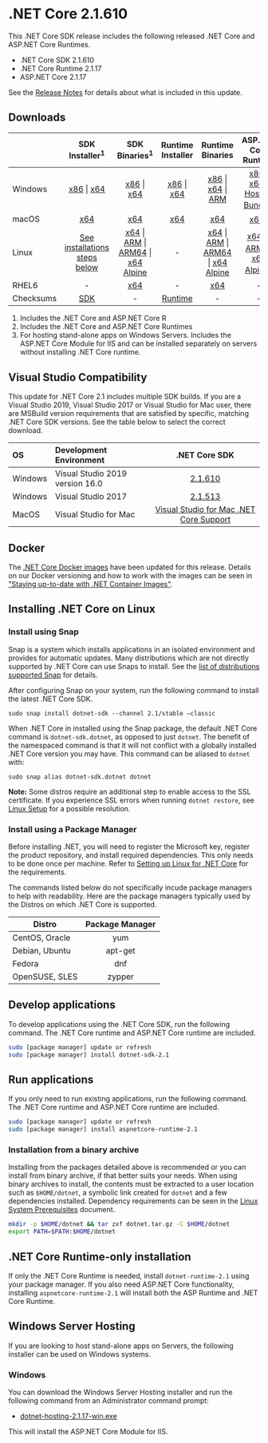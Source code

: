 # .NET Core 2.1.610

This .NET Core SDK release includes the following released .NET Core and ASP.NET Core Runtimes.

* .NET Core SDK 2.1.610
* .NET Core Runtime 2.1.17
* ASP.NET Core 2.1.17

See the [Release Notes](https://github.com/dotnet/core/blob/master/release-notes/2.1/2.1.17/2.1.17.md) for details about what is included in this update.

## Downloads

|           | SDK Installer<sup>1</sup>                        | SDK Binaries<sup>1</sup>                 | Runtime Installer                                        | Runtime Binaries                                 | ASP.NET Core Runtime           |
| --------- | :------------------------------------------:     | :----------------------:                 | :---------------------------:                            | :-------------------------:                      | :-----------------:            |
| Windows   | [x86][dotnet-sdk-win-x86.exe] \| [x64][dotnet-sdk-win-x64.exe] | [x86][dotnet-sdk-win-x86.zip] \| [x64][dotnet-sdk-win-x64.zip] | [x86][dotnet-runtime-win-x86.exe] \| [x64][dotnet-runtime-win-x64.exe] | [x86][dotnet-runtime-win-x86.zip] \| [x64][dotnet-runtime-win-x64.zip] \| [ARM][dotnet-runtime-win-arm.zip] | [x86][aspnetcore-runtime-win-x86.exe] \| [x64][aspnetcore-runtime-win-x64.exe] \| <br> [Hosting Bundle][dotnet-hosting-win.exe]<sup>2</sup> |
| macOS     | [x64][dotnet-sdk-osx-x64.pkg]  | [x64][dotnet-sdk-osx-x64.tar.gz]     | [x64][dotnet-runtime-osx-x64.pkg] | [x64][dotnet-runtime-osx-x64.tar.gz] | [x64][aspnetcore-runtime-osx-x64.tar.gz]<sup>1</sup>
| Linux     | [See installations steps below][linux-install]   | [x64][dotnet-sdk-linux-x64.tar.gz] \| [ARM][dotnet-sdk-linux-arm.tar.gz] \| [ARM64][dotnet-sdk-linux-arm64.tar.gz] \| [x64 Alpine][dotnet-sdk-linux-musl-x64.tar.gz] | - | [x64][dotnet-runtime-linux-x64.tar.gz] \| [ARM][dotnet-runtime-linux-arm.tar.gz] \| [ARM64][dotnet-runtime-linux-arm64.tar.gz] \| [x64 Alpine][dotnet-runtime-linux-musl-x64.tar.gz] | [x64][aspnetcore-runtime-linux-x64.tar.gz]<sup>1</sup>  \| [ARM][aspnetcore-runtime-linux-arm.tar.gz]<sup>1</sup> \| [x64 Alpine][aspnetcore-runtime-linux-musl-x64.tar.gz]<sup>1</sup> |
| RHEL6     | -                                                | [x64][dotnet-sdk-rhel.6-x64.tar.gz]                    | -                                                        | [x64][dotnet-runtime-rhel.6-x64.tar.gz] | - |
| Checksums | [SDK][checksums-sdk]                             | -                                        | [Runtime][checksums-runtime]                             | - | - |

1. Includes the .NET Core and ASP.NET Core R
1. Includes the .NET Core and ASP.NET Core Runtimes
2. For hosting stand-alone apps on Windows Servers. Includes the ASP.NET Core Module for IIS and can be installed separately on servers without installing .NET Core runtime.

## Visual Studio Compatibility

This update for .NET Core 2.1 includes multiple SDK builds. If you are a Visual Studio 2019, Visual Studio 2017 or Visual Studio for Mac user, there are MSBuild version requirements that are satisfied by specific, matching .NET Core SDK versions. See the table below to select the correct download.

| OS | Development Environment | .NET Core SDK |
| :-- | :-- | :--: |
| Windows | Visual Studio 2019 version 16.0 | [2.1.610](#downloads) |
| Windows | Visual Studio 2017 | [2.1.513](2.1.17.md) |
| MacOS | Visual Studio for Mac | [Visual Studio for Mac .NET Core Support](https://docs.microsoft.com/en-us/visualstudio/mac/net-core-support) |


## Docker

The [.NET Core Docker images](https://hub.docker.com/r/microsoft/dotnet/) have been updated for this release. Details on our Docker versioning and how to work with the images can be seen in ["Staying up-to-date with .NET Container Images"](https://devblogs.microsoft.com/dotnet/staying-up-to-date-with-net-container-images/).

## Installing .NET Core on Linux

### Install using Snap

Snap is a system which installs applications in an isolated environment and provides for automatic updates. Many distributions which are not directly supported by .NET Core can use Snaps to install. See the [list of distributions supported Snap](https://docs.snapcraft.io/installing-snapd/6735) for details.

After configuring Snap on your system, run the following command to install the latest .NET Core SDK.

`sudo snap install dotnet-sdk --channel 2.1/stable –classic`

When .NET Core in installed using the Snap package, the default .NET Core command is `dotnet-sdk.dotnet`, as opposed to just `dotnet`. The benefit of the namespaced command is that it will not conflict with a globally installed .NET Core version you may have. This command can be aliased to `dotnet` with:

`sudo snap alias dotnet-sdk.dotnet dotnet`

**Note:** Some distros require an additional step to enable access to the SSL certificate. If you experience SSL errors when running `dotnet restore`, see [Linux Setup](https://github.com/dotnet/core/blob/master/Documentation/linux-setup.md) for a possible resolution.

### Install using a Package Manager

Before installing .NET, you will need to register the Microsoft key, register the product repository, and install required dependencies. This only needs to be done once per machine. Refer to [Setting up Linux for .NET Core][linux-setup] for the requirements.

The commands listed below do not specifically incude package managers to help with readability. Here are the package managers typically used by the Distros on which .NET Core is supported.

| Distro | Package Manager  |
| ---             | :----:  |
| CentOS, Oracle  | yum     |
| Debian, Ubuntu  | apt-get |
| Fedora          | dnf     |
| OpenSUSE, SLES  | zypper  |

## Develop applications

To develop applications using the .NET Core SDK, run the following command. The .NET Core runtime and ASP.NET Core runtime are included.

```bash
sudo [package manager] update or refresh
sudo [package manager] install dotnet-sdk-2.1
```

## Run applications

If you only need to run existing applications, run the following command. The .NET Core runtime and ASP.NET Core runtime are included.

```bash
sudo [package manager] update or refresh
sudo [package manager] install aspnetcore-runtime-2.1
```

### Installation from a binary archive

Installing from the packages detailed above is recommended or you can install from binary archive, if that better suits your needs. When using binary archives to install, the contents must be extracted to a user location such as `$HOME/dotnet`, a symbolic link created for `dotnet` and a few dependencies installed. Dependency requirements can be seen in the [Linux System Prerequisites](https://github.com/dotnet/core/blob/master/Documentation/linux-prereqs.md) document.

```bash
mkdir -p $HOME/dotnet && tar zxf dotnet.tar.gz -C $HOME/dotnet
export PATH=$PATH:$HOME/dotnet
```

## .NET Core Runtime-only installation

If only the .NET Core Runtime is needed, install `dotnet-runtime-2.1` using your package manager. If you also need ASP.NET Core functionality, installing `aspnetcore-runtime-2.1` will install both the ASP Runtime and .NET Core Runtime.

## Windows Server Hosting

If you are looking to host stand-alone apps on Servers, the following installer can be used on Windows systems.

### Windows

You can download the Windows Server Hosting installer and run the following command from an Administrator command prompt:

* [dotnet-hosting-2.1.17-win.exe][dotnet-hosting-win.exe]

This will install the ASP.NET Core Module for IIS.

[blob-runtime]: https://dotnetcli.blob.core.windows.net/dotnet/Runtime/
[blob-sdk]: https://dotnetcli.blob.core.windows.net/dotnet/Sdk/
[release-notes]: https://github.com/dotnet/core/blob/master/release-notes/2.1/2.1.17/2.1.17.md

[checksums-runtime]: https://dotnetcli.blob.core.windows.net/dotnet/checksums/2.1.17-sha.txt
[checksums-sdk]: https://dotnetcli.blob.core.windows.net/dotnet/checksums/2.1.17-sha.txt

[linux-install]: https://www.microsoft.com/net/download/linux
[linux-setup]: https://github.com/dotnet/core/blob/master/Documentation/linux-setup.md

[dotnet-blog]: https://devblogs.microsoft.com/dotnet/



[//]: # ( Runtime 2.1.17)
[dotnet-runtime-linux-arm.tar.gz]: https://download.visualstudio.microsoft.com/download/pr/ccc989da-fa6c-4b1b-a8a8-ed43ab4bba38/77e9e57aa69a2a84f1a45e861cc4eed5/dotnet-runtime-2.1.17-linux-arm.tar.gz
[dotnet-runtime-linux-arm64.tar.gz]: https://download.visualstudio.microsoft.com/download/pr/b97e7fa1-cf7b-4b5e-a7a6-33d124c1d2ee/2d67061cda10b4470cebdb6c36271095/dotnet-runtime-2.1.17-linux-arm64.tar.gz
[dotnet-runtime-linux-musl-x64.tar.gz]: https://download.visualstudio.microsoft.com/download/pr/fb5b99ef-e59f-43e4-a193-344774d942c3/016338b54b1ec63bd0400039f763e25d/dotnet-runtime-2.1.17-linux-musl-x64.tar.gz
[dotnet-runtime-linux-x64.tar.gz]: https://download.visualstudio.microsoft.com/download/pr/a668ac5e-ffcc-419a-8c82-9e5feb7b2619/4108ef8aede75bbb569a359dff689c5c/dotnet-runtime-2.1.17-linux-x64.tar.gz
[dotnet-runtime-osx-x64.pkg]: https://download.visualstudio.microsoft.com/download/pr/9d3edcf8-2da1-42eb-a30f-54d629c8f13f/2e967304f8f3543c7329fd53d292d076/dotnet-runtime-2.1.17-osx-x64.pkg
[dotnet-runtime-osx-x64.tar.gz]: https://download.visualstudio.microsoft.com/download/pr/5f8d9bb7-854f-4527-96aa-21b40d3119f5/f6d703007d9fe5ddb701ba6006107e3a/dotnet-runtime-2.1.17-osx-x64.tar.gz
[dotnet-runtime-rhel.6-x64.tar.gz]: https://download.visualstudio.microsoft.com/download/pr/a0192c8e-55a5-4633-8e5f-afd80fac844f/017b5bac907f9423a4ec7867370b2507/dotnet-runtime-2.1.17-rhel.6-x64.tar.gz
[dotnet-runtime-win-arm.zip]: https://download.visualstudio.microsoft.com/download/pr/8b88b38d-d7d6-4d48-b88f-ec1379b70095/35b5c60828d6419609b4b800d679da63/dotnet-runtime-2.1.17-win-arm.zip
[dotnet-runtime-win-x64.exe]: https://download.visualstudio.microsoft.com/download/pr/cd223083-8c0e-4963-9fcd-fcf01a55e56c/15500e764899442ed6e014687caa34e9/dotnet-runtime-2.1.17-win-x64.exe
[dotnet-runtime-win-x64.zip]: https://download.visualstudio.microsoft.com/download/pr/0c5dc823-e267-4c18-98d5-5b628ac9c2f9/6caf15ff4915b5cf650f202076601190/dotnet-runtime-2.1.17-win-x64.zip
[dotnet-runtime-win-x86.exe]: https://download.visualstudio.microsoft.com/download/pr/73a0ea97-57d6-4263-ac36-ea3a9b373bcf/cd5f7e08e749c1d3468cdae89e4518de/dotnet-runtime-2.1.17-win-x86.exe
[dotnet-runtime-win-x86.zip]: https://download.visualstudio.microsoft.com/download/pr/8340237d-31bc-441c-bf06-ea6616c5dbc1/d35ed8467238a143eba7cb5d56f35f04/dotnet-runtime-2.1.17-win-x86.zip

[//]: # ( WindowsDesktop )

[//]: # ( ASP 2.1.17)
[aspnetcore-runtime-linux-arm.tar.gz]: https://download.visualstudio.microsoft.com/download/pr/1a3c3183-ea43-4060-9205-09151a6ab9d7/6f15f282afcd70fffd8b9e12de4cd8b9/aspnetcore-runtime-2.1.17-linux-arm.tar.gz
[aspnetcore-runtime-linux-musl-x64.tar.gz]: https://download.visualstudio.microsoft.com/download/pr/468f500f-70d8-495c-b1ef-7110ff8f2298/39c0f5c364fc2550d70e6c45d21178ef/aspnetcore-runtime-2.1.17-linux-musl-x64.tar.gz
[aspnetcore-runtime-linux-x64.tar.gz]: https://download.visualstudio.microsoft.com/download/pr/8074db1d-516d-44c9-abf5-5efe38752226/c809c044b639ce439d227c377dec2355/aspnetcore-runtime-2.1.17-linux-x64.tar.gz
[aspnetcore-runtime-osx-x64.tar.gz]: https://download.visualstudio.microsoft.com/download/pr/a1df1dff-dceb-47ca-9dd5-f0e2bb44ca18/39bb8cfb345da8781d5242a985edf549/aspnetcore-runtime-2.1.17-osx-x64.tar.gz
[aspnetcore-runtime-win-x64.exe]: https://download.visualstudio.microsoft.com/download/pr/68dbbf28-d2e1-4c08-b7ac-d990145da30d/d7ecd369a082efeff6eeb13b18c64c51/aspnetcore-runtime-2.1.17-win-x64.exe
[aspnetcore-runtime-win-x64.zip]: https://download.visualstudio.microsoft.com/download/pr/f7cbebdd-483d-49d5-a4e1-58daa4394cf0/432798505655e71306b0dc32303116ab/aspnetcore-runtime-2.1.17-win-x64.zip
[aspnetcore-runtime-win-x86.exe]: https://download.visualstudio.microsoft.com/download/pr/03cad191-be9a-479b-9818-7e6fd624c416/b223c16c8b0a410cb18075f1daa4361a/aspnetcore-runtime-2.1.17-win-x86.exe
[aspnetcore-runtime-win-x86.zip]: https://download.visualstudio.microsoft.com/download/pr/716779cc-a73c-435d-8bdb-51de7aa53dea/82dbf4805c74dd4282ad4072ba5b74be/aspnetcore-runtime-2.1.17-win-x86.zip
[dotnet-hosting-win.exe]: https://download.visualstudio.microsoft.com/download/pr/a431ea89-07d9-4533-9d72-fd246bd2efc7/5bbc08f02800c08b69bce56d03723f18/dotnet-hosting-2.1.17-win.exe

[//]: # ( SDK 2.1.610 )
[dotnet-sdk-linux-arm.tar.gz]: https://download.visualstudio.microsoft.com/download/pr/8c788dcc-00c3-4c29-8742-0ae3b33cd539/dcbec11140886ae23f7c8d0e30880589/dotnet-sdk-2.1.610-linux-arm.tar.gz
[dotnet-sdk-linux-arm64.tar.gz]: https://download.visualstudio.microsoft.com/download/pr/97aebdbe-fb0b-4f43-ba8a-f052c4e1ac73/314ca0f6669aeab69f49665246352145/dotnet-sdk-2.1.610-linux-arm64.tar.gz
[dotnet-sdk-linux-musl-x64.tar.gz]: https://download.visualstudio.microsoft.com/download/pr/e78d9e7e-8686-4ff9-aa2c-c69b699b7f74/0ded3852429d6081e0b789883f35f026/dotnet-sdk-2.1.610-linux-musl-x64.tar.gz
[dotnet-sdk-linux-x64.tar.gz]: https://download.visualstudio.microsoft.com/download/pr/676ceb1a-b034-4358-b141-462592453357/c8b1efc16dccee8c043c0f4b11fb3688/dotnet-sdk-2.1.610-linux-x64.tar.gz
[dotnet-sdk-osx-x64.pkg]: https://download.visualstudio.microsoft.com/download/pr/76e7e9ea-105b-4cf6-9656-3721e5bb2f41/41c938cdd30fde2d92550de1e01ee4c2/dotnet-sdk-2.1.610-osx-x64.pkg
[dotnet-sdk-osx-x64.tar.gz]: https://download.visualstudio.microsoft.com/download/pr/ca19f400-62c7-4a2b-9de0-27e173a0d4d8/520b0e5d5df7b4ade5a5e35c2a990bd3/dotnet-sdk-2.1.610-osx-x64.tar.gz
[dotnet-sdk-rhel.6-x64.tar.gz]: https://download.visualstudio.microsoft.com/download/pr/0a980967-5bff-434d-9a2b-1e69a567d50e/581ee74f495bfaf2d0cc81657ff3439d/dotnet-sdk-2.1.610-rhel.6-x64.tar.gz
[dotnet-sdk-win-x64.exe]: https://download.visualstudio.microsoft.com/download/pr/3f06883f-5d34-441d-9e4d-c4eb6022b0f5/b0ede81b565b7afc3a8ea9ea60c3b4ab/dotnet-sdk-2.1.610-win-x64.exe
[dotnet-sdk-win-x64.zip]: https://download.visualstudio.microsoft.com/download/pr/abd40c9c-1b16-4cd7-b5d5-f1cabf65b361/6d8397e174b9984926bc9bc74b756aa4/dotnet-sdk-2.1.610-win-x64.zip
[dotnet-sdk-win-x86.exe]: https://download.visualstudio.microsoft.com/download/pr/02c08bb6-bf16-492c-8737-7ccf7968cc4d/637d0783dba2159124a634dd2cddd055/dotnet-sdk-2.1.610-win-x86.exe
[dotnet-sdk-win-x86.zip]: https://download.visualstudio.microsoft.com/download/pr/de5eb21e-7e0c-4f74-b0ec-0a3e0f580bf6/f59cabffac0e14c551caf2d4a102f66d/dotnet-sdk-2.1.610-win-x86.zip


[//]: # ( Symbols )
